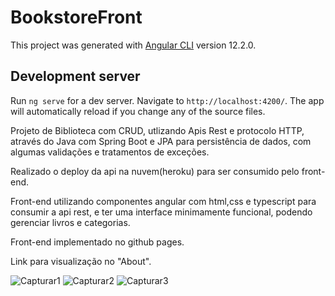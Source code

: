 # BookstoreFront

This project was generated with [Angular CLI](https://github.com/angular/angular-cli) version 12.2.0.

## Development server

Run `ng serve` for a dev server. Navigate to `http://localhost:4200/`. The app will automatically reload if you change any of the source files.

Projeto de Biblioteca com CRUD, utlizando Apis Rest e protocolo HTTP, através do Java com Spring Boot e JPA para persistência de dados, com algumas validações e tratamentos de exceções.

Realizado o deploy da api na nuvem(heroku) para ser consumido pelo front-end.

Front-end utilizando componentes angular com html,css e typescript para consumir a api rest, e ter uma interface minimamente funcional, podendo gerenciar livros e categorias.

Front-end implementado no github pages.

Link para visualização no "About".


![Capturar1](https://user-images.githubusercontent.com/26626189/149195225-9b8833cb-626d-4afb-b411-bb5d83f7ce04.PNG)
![Capturar2](https://user-images.githubusercontent.com/26626189/149195231-6fcebff3-9bc4-46f0-a1ed-821918070579.PNG)
![Capturar3](https://user-images.githubusercontent.com/26626189/149195233-2404d688-81b4-41e7-b0b5-7e9baede3240.PNG)

